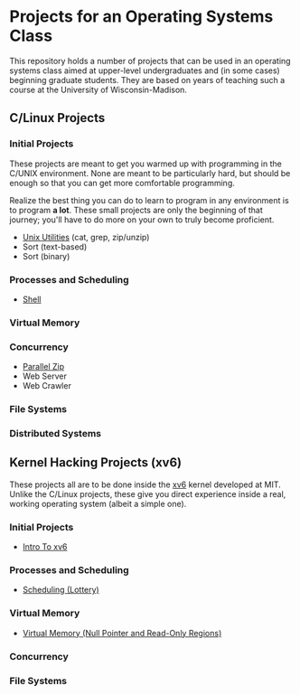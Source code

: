 
# Projects for an Operating Systems Class

This repository holds a number of projects that can be used in an operating
systems class aimed at upper-level undergraduates and (in some cases)
beginning graduate students. They are based on years of teaching such a course
at the University of Wisconsin-Madison.

## C/Linux Projects

### Initial Projects

These projects are meant to get you warmed up with programming in the C/UNIX
environment. None are meant to be particularly hard, but should be enough so
that you can get more comfortable programming. 

Realize the best thing you can do to learn to program in any environment is to
program **a lot**. These small projects are only the beginning of that
journey; you'll have to do more on your own to truly become proficient.

* [Unix Utilities](https://github.com/remzi-arpacidusseau/ostep-projects/tree/master/initial-utilities) (cat, grep, zip/unzip)
* Sort (text-based)
* Sort (binary)

### Processes and Scheduling

* [Shell](https://github.com/remzi-arpacidusseau/ostep-projects/tree/master/processes-shell)

### Virtual Memory

### Concurrency

* [Parallel Zip](https://github.com/remzi-arpacidusseau/ostep-projects/tree/master/concurrency-pzip)
* Web Server
* Web Crawler


### File Systems

### Distributed Systems


## Kernel Hacking Projects (xv6)

These projects all are to be done inside the
[xv6](https://pdos.csail.mit.edu/6.828/2017/xv6.html) kernel developed at
MIT. Unlike the C/Linux projects, these give you direct experience inside a
real, working operating system (albeit a simple one).

### Initial Projects

* [Intro To xv6](https://github.com/remzi-arpacidusseau/ostep-projects/tree/master/initial-xv6)

### Processes and Scheduling

* [Scheduling (Lottery)](https://github.com/remzi-arpacidusseau/ostep-projects/tree/master/scheduling-xv6-lottery)

### Virtual Memory

* [Virtual Memory (Null Pointer and Read-Only Regions)](https://github.com/remzi-arpacidusseau/ostep-projects/tree/master/vm-xv6-intro)

### Concurrency

### File Systems



